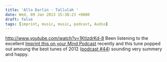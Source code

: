 ```yaml
---
title: 'Allo Darlin - Tallulah '
date: Wed, 09 Jan 2013 15:38:23 +0000
draft: false
tags: [imprint, music, music, podcast, Audio]
---
```


http://www.youtube.com/watch?v=1KtlzdrKd-8 Been listening to the excellent [Imprint this on your Mind Podcast](http://www.imprintthisonyourmind.co.uk) recently and this tune popped out amoung the best tunes of 2012 ([podcast #44](http://www.imprintthisonyourmind.co.uk/podcast-44-best-of-2012)) sounding very summery and happy.